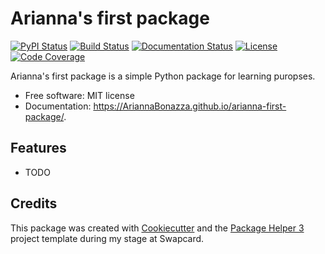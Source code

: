# Arianna's first package


[![PyPI Status](https://img.shields.io/pypi/v/arianna-first-package.svg)](https://pypi.python.org/pypi/arianna-first-package)
[![Build Status](https://github.com/AriannaBonazza/arianna-first-package/actions/workflows/build.yml/badge.svg?branch=main)](https://github.com/AriannaBonazza/arianna-first-package/actions?query=workflow%3Abuild)
[![Documentation Status](https://github.com/AriannaBonazza/arianna-first-package/actions/workflows/docs.yml/badge.svg?branch=main)](https://github.com/AriannaBonazza/arianna-first-package/actions?query=workflow%3Adocs)
[![License](https://img.shields.io/github/license/AriannaBonazza/arianna-first-package)](https://github.com/AriannaBonazza/arianna-first-package/blob/main/LICENSE)
[![Code Coverage](https://codecov.io/gh/AriannaBonazza/arianna-first-package/branch/main/graphs/badge.svg)](https://codecov.io/gh/AriannaBonazza/arianna-first-package/tree/main)

Arianna's first package is a simple Python package for learning puropses.


- Free software: MIT license
- Documentation: https://AriannaBonazza.github.io/arianna-first-package/.


## Features

- TODO

## Credits

This package was created with [Cookiecutter][CC] and the [Package Helper 3][PH3] project template during my stage at Swapcard.

[CC]: https://github.com/audreyr/cookiecutter
[PH3]: https://balouf.github.io/package-helper-3/
